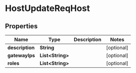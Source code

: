 # HostUpdateReqHost

## Properties
Name | Type | Description | Notes
------------ | ------------- | ------------- | -------------
**description** | **String** |  |  [optional]
**gatewayIps** | **List&lt;String&gt;** |  |  [optional]
**roles** | **List&lt;String&gt;** |  |  [optional]
